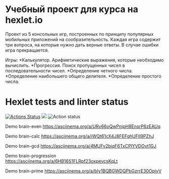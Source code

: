 # Учебный проект для курса на hexlet.io
Проект из 5 консольных игр, построенных по принципу популярных мобильных приложений на сообразительность. Каждая игра содержит три вопроса, на которые нужно дать верные ответы. В случае ошибки игра прекращается.

Игры:
*Калькулятор. Арифметические выражения, которые необходимо вычислить.
*Прогрессия. Поиск пропущенных чисел в последовательности чисел.
*Определение четного числа.
*Определение наибольшего общего делителя.
*Определение простого числа.

# Hexlet tests and linter status

[![Actions Status](https://github.com/AlinaShatalova/frontend-project-lvl1/workflows/hexlet-check/badge.svg)](https://github.com/AlinaShatalova/frontend-project-lvl1/actions)
<a href="https://codeclimate.com/github/AlinaShatalova/frontend-project-lvl1/maintainability"><img src="https://api.codeclimate.com/v1/badges/973e6f05bc1de6a9dc25/maintainability" /></a>
![Action status](https://github.com/AlinaShatalova/frontend-project-lvl1/actions/workflows/superlinter.yml/badge.svg)

Demo brain-even https://asciinema.org/a/URv66oQwPnipH8EnsrP6zEAUq

Demo brain-calc https://asciinema.org/a/iWQt61cX4J8FEFqhUFII9PZhJ

Demo brain-gcd https://asciinema.org/a/4MUFv2biqF6TxCPlYVDOvt1GJ

Demo brain-progression https://asciinema.org/a/6HB16S1FLRpf23oxpeycsKqLt

Demo brain-prime https://asciinema.org/a/bIy1BQBGWDQPbGzrrE30OpiyV
